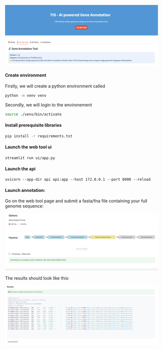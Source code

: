 <img src="./ui/static/app.png"/>


#### Create environment
Firstly, we will create a python environment called
```sh
python -m venv venv
```
Secondly, we will login to the environement
```sh
source ./venv/bin/activate
```
#### Install prerequisite libraries

```sh
pip install -r requirements.txt
```

####  Launch the web tool ui
```
streamlit run ui/app.py
```

####  Launch the api
```
uvicorn --app-dir api api:app --host 172.0.0.1 --port 8000 --reload
```

#### Launch annotation:

Go on the web tool page and submit a fasta/fna file containing your full genome sequence:

<img src="./ui/static/task.png"/>

The results should look like this: 

<img src="./ui/static/results.png"/>


<!-- 

uvicorn --app-dir api api:app --host 10.52.88.33 --port 8000 --reload 
python start.py 

-->
